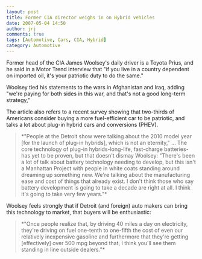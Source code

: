 ```yaml
---
layout: post
title: Former CIA director weighs in on Hybrid vehicles
date: 2007-05-04 14:50
author: jrj
comments: true
tags: [Automotive, Cars, CIA, Hybrid]
category: Automotive
---
```

Former head of the CIA James Woolsey's daily driver is a Toyota Prius, and he said in a Motor Trend interview that "if you live in a country dependent on imported oil, it's your patriotic duty to do the same."

Woolsey tied his statements to the wars in Afghanistan and Iraq, adding "we're paying for both sides in this war, and that's not a good long-term strategy,"

The article also refers to a recent survey showing that two-thirds of Americans consider buying a more fuel-efficient car to be patriotic, and talks a lot about plug-in hybrid cars and conversions (PHEV).
<blockquote>*"People at the Detroit show were talking about the 2010 model year [for the launch of plug-in hybrids], which is not an eternity," ... The core technology of plug-in hybrids-long-life, fast-charge batteries-has yet to be proven, but that doesn't dismay Woolsey: "There's been a lot of talk about battery technology needing to develop, but this isn't a Manhattan Project with people in white coats standing around dreaming up something new. We're talking about the manufacturing ease and cost of things that already exist. I don't think those who say battery development is going to take a decade are right at all. I think it's going to take very few years."*</blockquote>
Woolsey feels strongly that if Detroit (and foreign) auto makers can bring this technology to market, that buyers will be enthusiastic:
<blockquote>*"Once people realize that, by driving 40 miles a day on electricity, they're driving on fuel one-tenth to one-fifth the cost of even our relatively inexpensive gasoline and furthermore that they're getting [effectively] over 500 mpg beyond that, I think you'll see them standing in line outside dealers."*</blockquote>
